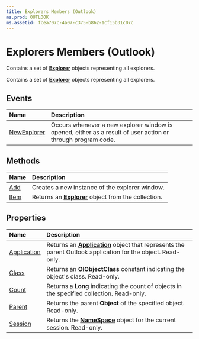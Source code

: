 ```yaml
---
title: Explorers Members (Outlook)
ms.prod: OUTLOOK
ms.assetid: fcea707c-4a07-c375-b862-1cf15b31c07c
---
```



# Explorers Members (Outlook)
Contains a set of  **[Explorer](explorer-object-outlook.md)** objects representing all explorers.

Contains a set of  **[Explorer](explorer-object-outlook.md)** objects representing all explorers.


## Events



|**Name**|**Description**|
|:-----|:-----|
|[NewExplorer](explorers-newexplorer-event-outlook.md)|Occurs whenever a new explorer window is opened, either as a result of user action or through program code. |

## Methods



|**Name**|**Description**|
|:-----|:-----|
|[Add](explorers-add-method-outlook.md)|Creates a new instance of the explorer window.|
|[Item](explorers-item-method-outlook.md)|Returns an  **[Explorer](explorer-object-outlook.md)** object from the collection.|

## Properties



|**Name**|**Description**|
|:-----|:-----|
|[Application](explorers-application-property-outlook.md)|Returns an  **[Application](application-object-outlook.md)** object that represents the parent Outlook application for the object. Read-only.|
|[Class](explorers-class-property-outlook.md)|Returns an  **[OlObjectClass](olobjectclass-enumeration-outlook.md)** constant indicating the object's class. Read-only.|
|[Count](explorers-count-property-outlook.md)|Returns a  **Long** indicating the count of objects in the specified collection. Read-only.|
|[Parent](explorers-parent-property-outlook.md)|Returns the parent  **Object** of the specified object. Read-only.|
|[Session](explorers-session-property-outlook.md)|Returns the  **[NameSpace](namespace-object-outlook.md)** object for the current session. Read-only.|

